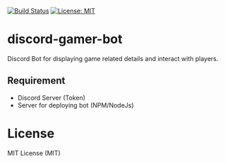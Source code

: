 [![Build Status](https://travis-ci.org/truongvinht/discord-gamer-bot.svg?branch=master)](https://travis-ci.org/truongvinht/discord-gamer-bot)
[![License: MIT](https://img.shields.io/badge/License-MIT-yellow.svg)](https://opensource.org/licenses/MIT)

# discord-gamer-bot
Discord Bot for displaying game related details and interact with players.

## Requirement
- Discord Server (Token)
- Server for deploying bot (NPM/NodeJs)



# License
MIT License (MIT)